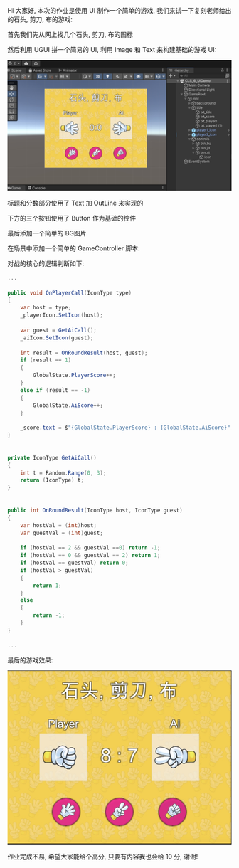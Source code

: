 Hi 大家好, 本次的作业是使用 UI 制作一个简单的游戏, 我们来试一下复刻老师给出的石头, 剪刀, 布的游戏:

首先我们先从网上找几个石头, 剪刀, 布的图标

然后利用 UGUI 拼一个简易的 UI, 利用 Image 和 Text 来构建基础的游戏 UI:

![](Doc/sc_001.jpg)


标题和分数部分使用了 Text 加 OutLine 来实现的

下方的三个按钮使用了 Button 作为基础的控件

最后添加一个简单的 BG图片



在场景中添加一个简单的 GameController 脚本:

对战的核心的逻辑判断如下:

```C#
...

public void OnPlayerCall(IconType type)
{
    var host = type;
    _playerIcon.SetIcon(host);
    
    var guest = GetAiCall();
    _aiIcon.SetIcon(guest);
    
    int result = OnRoundResult(host, guest);
    if (result == 1)
    {
        GlobalState.PlayerScore++;
    }
    else if (result == -1)
    {
        GlobalState.AiScore++;
    }
    
    _score.text = $"{GlobalState.PlayerScore} : {GlobalState.AiScore}";
}


private IconType GetAiCall()
{
    int t = Random.Range(0, 3);
    return (IconType) t;
}


public int OnRoundResult(IconType host, IconType guest)
{
    var hostVal = (int)host;
    var guestVal = (int)guest;
    
    if (hostVal == 2 && guestVal ==0) return -1;
    if (hostVal == 0 && guestVal == 2) return 1;
    if (hostVal == guestVal) return 0;
    if (hostVal > guestVal)
    {
        return 1;
    }
    else
    {
        return -1;
    }
}

... 
```


最后的游戏效果:

![](Doc/sc_003.jpg)

作业完成不易, 希望大家能给个高分, 只要有内容我也会给 10 分, 谢谢!